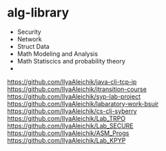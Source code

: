 # alg-library

- Security
- Network
- Struct Data
- Math Modeling and Analysis
- Math Statiscics and probability theory
- 
https://github.com/IlyaAleichik/java-cli-tcp-ip
https://github.com/IlyaAleichik/itransition-course
https://github.com/IlyaAleichik/syp-lab-project
https://github.com/IlyaAleichik/labaratory-work-bsuir
https://github.com/IlyaAleichik/cs-cli-syberry
https://github.com/IlyaAleichik/Lab_TRPO
https://github.com/IlyaAleichik/Lab_SECURE
https://github.com/IlyaAleichik/ASM_Progs
https://github.com/IlyaAleichik/Lab_KPYP

